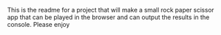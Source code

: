 This is the readme for a project that will make a small rock paper scissor app that can be played in the browser and can output the results in the console. Please enjoy
